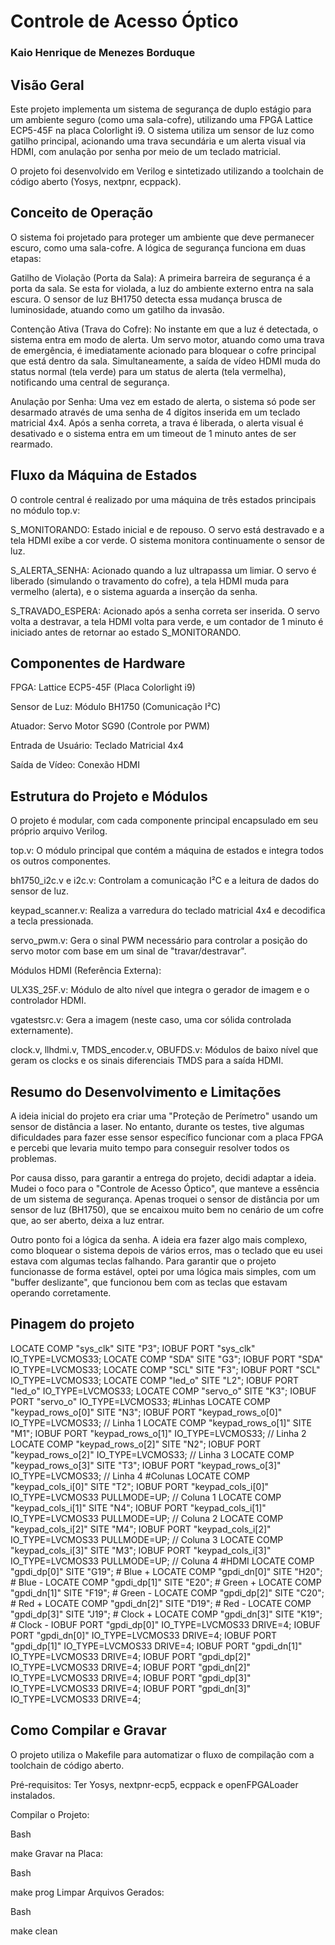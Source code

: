 # Controle de Acesso Óptico
### Kaio Henrique de Menezes Borduque

## Visão Geral

Este projeto implementa um sistema de segurança de duplo estágio para um ambiente seguro (como uma sala-cofre), utilizando uma FPGA Lattice ECP5-45F na placa Colorlight i9. O sistema utiliza um sensor de luz como gatilho principal, acionando uma trava secundária e um alerta visual via HDMI, com anulação por senha por meio de um teclado matricial.

O projeto foi desenvolvido em Verilog e sintetizado utilizando a toolchain de código aberto (Yosys, nextpnr, ecppack).

## Conceito de Operação

O sistema foi projetado para proteger um ambiente que deve permanecer escuro, como uma sala-cofre. A lógica de segurança funciona em duas etapas:

Gatilho de Violação (Porta da Sala): A primeira barreira de segurança é a porta da sala. Se esta for violada, a luz do ambiente externo entra na sala escura. O sensor de luz BH1750 detecta essa mudança brusca de luminosidade, atuando como um gatilho da invasão.

Contenção Ativa (Trava do Cofre): No instante em que a luz é detectada, o sistema entra em modo de alerta. Um servo motor, atuando como uma trava de emergência, é imediatamente acionado para bloquear o cofre principal que está dentro da sala. Simultaneamente, a saída de vídeo HDMI muda do status normal (tela verde) para um status de alerta (tela vermelha), notificando uma central de segurança.

Anulação por Senha: Uma vez em estado de alerta, o sistema só pode ser desarmado através de uma senha de 4 dígitos inserida em um teclado matricial 4x4. Após a senha correta, a trava é liberada, o alerta visual é desativado e o sistema entra em um timeout de 1 minuto antes de ser rearmado.

## Fluxo da Máquina de Estados

O controle central é realizado por uma máquina de três estados principais no módulo top.v:

S_MONITORANDO: Estado inicial e de repouso. O servo está destravado e a tela HDMI exibe a cor verde. O sistema monitora continuamente o sensor de luz.

S_ALERTA_SENHA: Acionado quando a luz ultrapassa um limiar. O servo é liberado (simulando o travamento do cofre), a tela HDMI muda para vermelho (alerta), e o sistema aguarda a inserção da senha.

S_TRAVADO_ESPERA: Acionado após a senha correta ser inserida. O servo volta a destravar, a tela HDMI volta para verde, e um contador de 1 minuto é iniciado antes de retornar ao estado S_MONITORANDO.

## Componentes de Hardware

FPGA: Lattice ECP5-45F (Placa Colorlight i9)

Sensor de Luz: Módulo BH1750 (Comunicação I²C)

Atuador: Servo Motor SG90 (Controle por PWM)

Entrada de Usuário: Teclado Matricial 4x4

Saída de Vídeo: Conexão HDMI


## Estrutura do Projeto e Módulos

O projeto é modular, com cada componente principal encapsulado em seu próprio arquivo Verilog.

top.v: O módulo principal que contém a máquina de estados e integra todos os outros componentes.

bh1750_i2c.v e i2c.v: Controlam a comunicação I²C e a leitura de dados do sensor de luz.

keypad_scanner.v: Realiza a varredura do teclado matricial 4x4 e decodifica a tecla pressionada.

servo_pwm.v: Gera o sinal PWM necessário para controlar a posição do servo motor com base em um sinal de "travar/destravar".

Módulos HDMI (Referência Externa):

ULX3S_25F.v: Módulo de alto nível que integra o gerador de imagem e o controlador HDMI.

vgatestsrc.v: Gera a imagem (neste caso, uma cor sólida controlada externamente).

clock.v, llhdmi.v, TMDS_encoder.v, OBUFDS.v: Módulos de baixo nível que geram os clocks e os sinais diferenciais TMDS para a saída HDMI.

## Resumo do Desenvolvimento e Limitações

A ideia inicial do projeto era criar uma "Proteção de Perímetro" usando um sensor de distância a laser. No entanto, durante os testes, tive algumas dificuldades para fazer esse sensor específico funcionar com a placa FPGA e percebi que levaria muito tempo para conseguir resolver todos os problemas.

Por causa disso, para garantir a entrega do projeto, decidi adaptar a ideia. Mudei o foco para o "Controle de Acesso Óptico", que manteve a essência de um sistema de segurança. Apenas troquei o sensor de distância por um sensor de luz (BH1750), que se encaixou muito bem no cenário de um cofre que, ao ser aberto, deixa a luz entrar.

Outro ponto foi a lógica da senha. A ideia era fazer algo mais complexo, como bloquear o sistema depois de vários erros, mas o teclado que eu usei estava com algumas teclas falhando. Para garantir que o projeto funcionasse de forma estável, optei por uma lógica mais simples, com um "buffer deslizante", que funcionou bem com as teclas que estavam operando corretamente.

## Pinagem do projeto

LOCATE COMP "sys_clk" SITE "P3";   IOBUF PORT "sys_clk" IO_TYPE=LVCMOS33;
LOCATE COMP "SDA" SITE "G3";       IOBUF PORT "SDA" IO_TYPE=LVCMOS33;
LOCATE COMP "SCL" SITE "F3";       IOBUF PORT "SCL" IO_TYPE=LVCMOS33;
LOCATE COMP "led_o" SITE "L2";     IOBUF PORT "led_o" IO_TYPE=LVCMOS33;
LOCATE COMP "servo_o" SITE "K3"; IOBUF PORT "servo_o" IO_TYPE=LVCMOS33;
#Linhas
LOCATE COMP "keypad_rows_o[0]" SITE "N3"; IOBUF PORT "keypad_rows_o[0]" IO_TYPE=LVCMOS33; // Linha 1
LOCATE COMP "keypad_rows_o[1]" SITE "M1"; IOBUF PORT "keypad_rows_o[1]" IO_TYPE=LVCMOS33; // Linha 2
LOCATE COMP "keypad_rows_o[2]" SITE "N2"; IOBUF PORT "keypad_rows_o[2]" IO_TYPE=LVCMOS33; // Linha 3
LOCATE COMP "keypad_rows_o[3]" SITE "T3"; IOBUF PORT "keypad_rows_o[3]" IO_TYPE=LVCMOS33; // Linha 4
#Colunas
LOCATE COMP "keypad_cols_i[0]" SITE "T2"; IOBUF PORT "keypad_cols_i[0]" IO_TYPE=LVCMOS33 PULLMODE=UP; // Coluna 1
LOCATE COMP "keypad_cols_i[1]" SITE "N4"; IOBUF PORT "keypad_cols_i[1]" IO_TYPE=LVCMOS33 PULLMODE=UP; // Coluna 2
LOCATE COMP "keypad_cols_i[2]" SITE "M4"; IOBUF PORT "keypad_cols_i[2]" IO_TYPE=LVCMOS33 PULLMODE=UP; // Coluna 3
LOCATE COMP "keypad_cols_i[3]" SITE "M3"; IOBUF PORT "keypad_cols_i[3]" IO_TYPE=LVCMOS33 PULLMODE=UP; // Coluna 4
#HDMI
LOCATE COMP "gpdi_dp[0]" SITE "G19"; # Blue +
LOCATE COMP "gpdi_dn[0]" SITE "H20"; # Blue -
LOCATE COMP "gpdi_dp[1]" SITE "E20"; # Green +
LOCATE COMP "gpdi_dn[1]" SITE "F19"; # Green -
LOCATE COMP "gpdi_dp[2]" SITE "C20"; # Red +
LOCATE COMP "gpdi_dn[2]" SITE "D19"; # Red -
LOCATE COMP "gpdi_dp[3]" SITE "J19"; # Clock +
LOCATE COMP "gpdi_dn[3]" SITE "K19"; # Clock -
IOBUF PORT "gpdi_dp[0]" IO_TYPE=LVCMOS33 DRIVE=4;
IOBUF PORT "gpdi_dn[0]" IO_TYPE=LVCMOS33 DRIVE=4;
IOBUF PORT "gpdi_dp[1]" IO_TYPE=LVCMOS33 DRIVE=4;
IOBUF PORT "gpdi_dn[1]" IO_TYPE=LVCMOS33 DRIVE=4;
IOBUF PORT "gpdi_dp[2]" IO_TYPE=LVCMOS33 DRIVE=4;
IOBUF PORT "gpdi_dn[2]" IO_TYPE=LVCMOS33 DRIVE=4;
IOBUF PORT "gpdi_dp[3]" IO_TYPE=LVCMOS33 DRIVE=4;
IOBUF PORT "gpdi_dn[3]" IO_TYPE=LVCMOS33 DRIVE=4;

## Como Compilar e Gravar

O projeto utiliza o Makefile para automatizar o fluxo de compilação com a toolchain de código aberto.

Pré-requisitos: Ter Yosys, nextpnr-ecp5, ecppack e openFPGALoader instalados.

Compilar o Projeto:

Bash

make
Gravar na Placa:

Bash

make prog
Limpar Arquivos Gerados:

Bash


make clean
